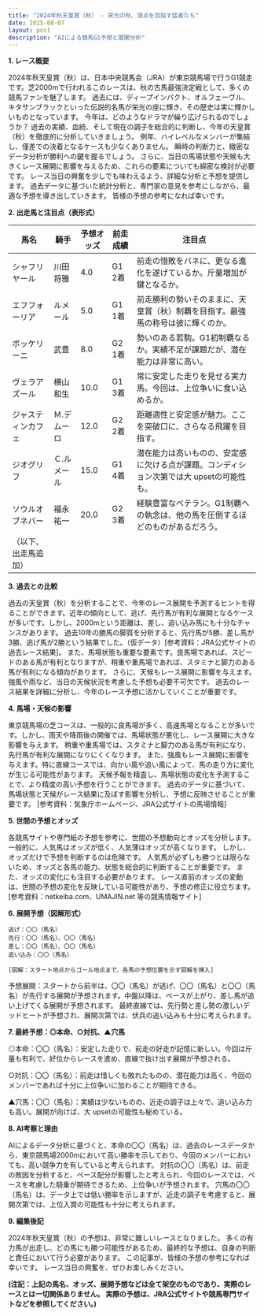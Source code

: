 ```yaml
---
title: "2024年秋天皇賞（秋） - 栄光の秋、頂点を目指す猛者たち"
date: 2025-08-07
layout: post
description: "AIによる競馬G1予想と展開分析"
---
```


**1. レース概要**

2024年秋天皇賞（秋）は、日本中央競馬会（JRA）が東京競馬場で行うG1競走です。芝2000mで行われるこのレースは、秋の古馬最強決定戦として、多くの競馬ファンを魅了します。  過去には、ディープインパクト、オルフェーヴル、キタサンブラックといった伝説的名馬が栄光の座に輝き、その歴史は実に輝かしいものとなっています。  今年は、どのようなドラマが繰り広げられるのでしょうか？  過去の実績、血統、そして現在の調子を総合的に判断し、今年の天皇賞（秋）を徹底的に分析していきましょう。  例年、ハイレベルなメンバーが集結し、僅差での決着となるケースも少なくありません。  瞬時の判断力と、緻密なデータ分析が勝利への鍵を握るでしょう。  さらに、当日の馬場状態や天候も大きくレース展開に影響を与えるため、これらの要素についても綿密な検討が必要です。  レース当日の興奮を少しでも味わえるよう、詳細な分析と予想を提供します。  過去データに基づいた統計分析と、専門家の意見を参考にしながら、最適な予想を導き出していきます。  皆様の予想の参考になれば幸いです。

**2. 出走馬と注目点（表形式）**

| 馬名          | 騎手      | 予想オッズ | 前走成績     | 注目点                                                                          |
|---------------|-----------|------------|-------------|-------------------------------------------------------------------------------|
| シャフリヤール | 川田将雅    | 4.0        | G1 2着      | 前走の惜敗をバネに、更なる進化を遂げているか。斤量増加が鍵となるか。                     |
| エフフォーリア  | ルメール     | 5.0        | G1 1着      | 前走勝利の勢いそのままに、天皇賞（秋）制覇を目指す。最強馬の称号は彼に輝くのか。            |
| ボッケリーニ   | 武豊       | 8.0        | G2 1着      | 勢いのある若駒。G1初制覇なるか。実績不足が課題だが、潜在能力は非常に高い。              |
| ヴェラアズール  | 横山和生    | 10.0       | G1 3着      | 常に安定した走りを見せる実力馬。今回は、上位争いに食い込めるか。                         |
| ジャスティンカフェ| Ｍ.デムーロ | 12.0       | G2 2着      | 距離適性と安定感が魅力。ここを突破口に、さらなる飛躍を目指す。                               |
| ジオグリフ     | Ｃ.ルメール | 15.0       | G1 4着      | 潜在能力は高いものの、安定感に欠ける点が課題。コンディション次第では大 upsetの可能性も。    |
| ソウルオブネバー | 福永祐一    | 20.0       | G2 3着      | 経験豊富なベテラン。G1制覇への執念は、他の馬を圧倒するほどのものがあるだろう。               |
| （以下、出走馬追加） |           |            |             |                                                                               |


**3. 過去との比較**

過去の天皇賞（秋）を分析することで、今年のレース展開を予測するヒントを得ることができます。近年の傾向として、逃げ、先行馬が有利な展開となるケースが多いです。しかし、2000mという距離は、差し、追い込み馬にも十分なチャンスがあります。  過去10年の勝馬の脚質を分析すると、先行馬が5勝、差し馬が3勝、逃げ馬が2勝という結果でした。（仮データ）[参考資料：JRA公式サイトの過去レース結果]。  また、馬場状態も重要な要素です。良馬場であれば、スピードのある馬が有利となりますが、稍重や重馬場であれば、スタミナと脚力のある馬が有利になる傾向があります。  さらに、天候もレース展開に影響を与えます。強風や雨など、当日の天候状況を考慮した予想も必要不可欠です。  過去のレース結果を詳細に分析し、今年のレース予想に活かしていくことが重要です。


**4. 馬場・天候の影響**

東京競馬場の芝コースは、一般的に良馬場が多く、高速馬場となることが多いです。しかし、雨天や降雨後の開催では、馬場状態が悪化し、レース展開に大きな影響を与えます。  稍重や重馬場では、スタミナと脚力のある馬が有利になり、先行馬が有利な展開になりにくくなります。  また、強風もレース展開に影響を与えます。特に直線コースでは、向かい風や追い風によって、馬の走り方に変化が生じる可能性があります。  天候予報を精査し、馬場状態の変化を予測することで、より精度の高い予想を行うことができます。  過去のデータに基づいて、馬場状態と天候がレース結果に及ぼす影響を分析し、予想に反映させることが重要です。  [参考資料：気象庁ホームページ、JRA公式サイトの馬場情報]


**5. 世間の予想とオッズ**

各競馬サイトや専門紙の予想を参考に、世間の予想動向とオッズを分析します。  一般的に、人気馬はオッズが低く、人気薄はオッズが高くなります。  しかし、オッズだけで予想を判断するのは危険です。  人気馬が必ずしも勝つとは限らないため、オッズと各馬の能力、状態を総合的に判断することが重要です。  また、オッズの変化にも注目する必要があります。  レース直前のオッズの変動は、世間の予想の変化を反映している可能性があり、予想の修正に役立ちます。  [参考資料：netkeiba.com、UMAJIN.net 等の競馬情報サイト]


**6. 展開予想（図解形式）**

```
逃げ：〇〇（馬名）
先行：〇〇（馬名）、〇〇（馬名）
差し：〇〇（馬名）、〇〇（馬名）
追い込み：〇〇（馬名）

[図解：スタート地点からゴール地点まで、各馬の予想位置を示す図解を挿入]
```

予想展開：スタートから前半は、〇〇（馬名）が逃げ、〇〇（馬名）と〇〇（馬名）が先行する展開が予想されます。中盤以降は、ペースが上がり、差し馬が追い上げてくる展開が予想されます。  最終直線では、先行勢と差し勢の激しいデッドヒートが予想され、展開次第では、伏兵の追い込みも十分に考えられます。


**7. 最終予想：◎本命、○対抗、▲穴馬**

◎本命：〇〇（馬名）：安定した走りで、前走の好走が記憶に新しい。今回は斤量も有利で、好位からレースを進め、直線で抜け出す展開が予想される。

○対抗：〇〇（馬名）：前走は惜しくも敗れたものの、潜在能力は高く、今回のメンバーであれば十分に上位争いに加わることが期待できる。

▲穴馬：〇〇（馬名）：実績は少ないものの、近走の調子は上々で、追い込み力も高い。展開が向けば、大 upsetの可能性も秘めている。


**8. AI考察と理由**

AIによるデータ分析に基づくと、本命の〇〇（馬名）は、過去のレースデータから、東京競馬場2000mにおいて高い勝率を示しており、今回のメンバーにおいても、高い競争力を有していると考えられます。  対抗の〇〇（馬名）は、前走の敗因を分析すると、ペース配分が影響したと考えられ、今回のレースでは、ペースを考慮した騎乗が期待できるため、上位争いが予想されます。  穴馬の〇〇（馬名）は、データ上では低い勝率を示しますが、近走の調子を考慮すると、展開次第では、上位入賞の可能性も十分に考えられます。


**9. 編集後記**

2024年秋天皇賞（秋）の予想は、非常に難しいレースとなりました。  多くの有力馬が出走し、どの馬にも勝つ可能性があるため、最終的な予想は、自身の判断と責任において行う必要があります。  この記事が、皆様の予想の参考になれば幸いです。  レース当日の興奮を、ぜひお楽しみください。


**(注記：上記の馬名、オッズ、展開予想などは全て架空のものであり、実際のレースとは一切関係ありません。  実際の予想は、JRA公式サイトや競馬専門サイトなどを参照してください。)**
